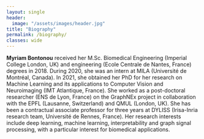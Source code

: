 ```yaml
---
layout: single
header:
  image: "/assets/images/header.jpg"
title: "Biography"
permalink: /biography/
classes: wide
---
```


**Myriam Bontonou** received her M.Sc. Biomedical Engineering (Imperial College London, UK) and engineering (Ecole Centrale de Nantes, France) degrees in 2018. During 2020, she was an intern at MILA (Université de Montréal, Canada). In 2021, she obtained her PhD for her research on Machine Learning and its applications to Computer Vision and Neuroimaging (IMT Atlantique, France). She worked as a post-doctoral researcher (ENS de Lyon, France) on the GraphNEx project in collaboration with the EPFL (Lausanne, Switzerland) and QMUL (London, UK). She has been a contractual associate professor for three years at DYLISS (Irisa-Inria research team, Université de Rennes, France). Her research interests include deep learning, machine learning, interpretability and graph signal processing, with a particular interest for biomedical applications.
